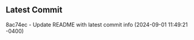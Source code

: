
## Latest Commit
8ac74ec - Update README with latest commit info (2024-09-01 11:49:21 -0400) <Yunxi-Zhou>
